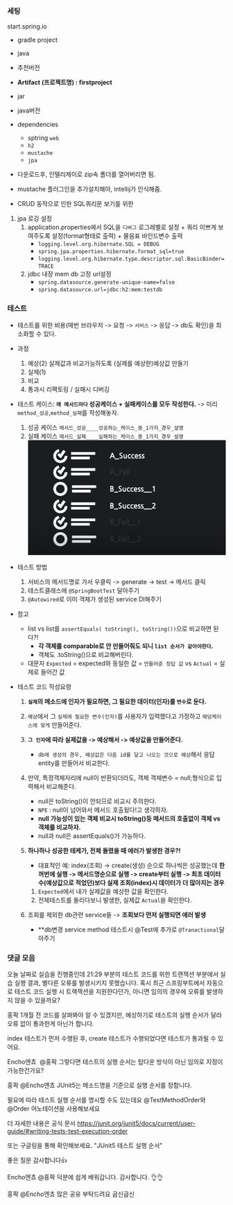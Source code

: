 ### 세팅

start.spring.io

- gradle project
- java
- 추천버전
- **Artifact (프로젝트명) : firstproject**
- jar
- java버전

- dependencies

    - sptring `web`
    - `h2`
    - `mustache`
    - `jpa`

- 다운로드후, 인텔리제이로 zip속 폴더를 열어버리면 됨.
- mustache 플러그인을 추가설치해야, intellij가 인식해줌.

- CRUD 동작으로 인한 SQL쿼리문 보기를 위한

1. jpa 로깅 설정
    1. application.properties에서 SQL을  `디버그` 로그레벨로 설정 + 쿼리 이쁘게 보여주도록 설정(format형태로 출력) + 물음표 바인드변수 출력
        - `logging.level.org.hibernate.SQL = DEBUG`
        - `spring.jpa.properties.hibernate.format_sql=true`
        - `logging.level.org.hibernate.type.descriptor.sql.BasicBinder=TRACE`
    2. jdbc 내장 mem db 고정 url설정
        - `spring.datasource.generate-unique-name=false`
        - `spring.datasource.url=jdbc:h2:mem:testdb`

### 테스트

- 테스트를 위한 비용(매번 브라우저 -> 요청 -> `서비스` -> 응답 -> db도 확인)을 최소화할 수 있다.
- 과정
    1. 예상(2) 실제값과 비교가능하도록 (실제를 예상한)예상값 만들기
    2. 실제(1)
    3. 비교
    4. 통과시 리팩토링 / 실패시 디버깅
- 테스트 케이스: **`매 메서드마다` 성공케이스 + 실패케이스를 모두 작성한다.** -> 미리 `method_성공`,`method_실패`를 작성해놓자.
    1. 성공 케이스 `메서드_성공____성공하는_케이스_중_1가지_경우_설명`
    2. 실패 케이스 `메서드_실패____실패하는_케이스_중_1가지_경우_설명`
       ![image-20220428152151321](https://raw.githubusercontent.com/is2js/screenshots/main/image-20220428152151321.png)

- 테스트 방법
    1. 서비스의 메서드명로 가서 우클릭 -> generate -> test -> 메서드 클릭
    2. 테스트클래스에 `@SpringBootTest` 달아주기
    3. `@Autowired`로 이미 객체가 생성된 service DI해주기
- 참고
    - list vs list를 `assertEquals( toString(), toString())`으로 비교하면 된다?!
        - **각 객체를 comparable로 안 만들어줘도 되니 `list 순서가 같아야한다`.**
        - 객체도 .toString()으로 비교해버린다.
    - 대문자 `Expected` = expected와 동일한 값 = `만들어준 정답 값` vs `Actual` = 실제로 들어간 값
- 테스트 코드 작성요령
    1. **`실제`의 메소드에 인자가 필요하면, 그 필요한 데이터(인자)를 `변수`로 둔다.**
    2. `예상`에서 그 `실제에 필요한 변수(인자)`를 사용자가 입력했다고 가정하고 `해당케이스에 맞게` 만들어준다.
    3. **`그 인자`에 따라 실제값을 -> 예상해서 -> 예상값을 만들어준다.**
        - `db에 생성의 경우, 예상값은 다음 id를 달고 나오는 것으로 예상`해서 응답entity를 만들어서 비교한다.
    4. 만약, 특정객체자리에 null이 반환되더라도, 객체 객체변수 = null;형식으로 입력해서 비교해준다.
        - null은 toString()이 안되므로 비교시 주의한다.
        - `NPE` : null이 넘어와서 메서드 호출됬다!고 생각하자.
        - **null 가능성이 있는 객체 비교시 toString()등 메서드의 호출없이 객체 vs 객체를 비교하자.**
        - null과 null은 assertEquals()가 가능하다.
    5. **하나하나 성공한 테케가, 전체 돌렸을 때 에러가 발생한 경우?!**
        - 대표적인 예: index(조회) -> create(생성) 순으로 하나씩은 성공했는데 **한꺼번에 실행 -> 메서드명순으로 실행 -> create부터 실행 -> 최초 데이터수(예상값으로 적었던)보다 실제 조회(index)시 데이터가 더 많아지는 경우**

        1. `Expected`에서 내가 실제값을 예상한 값을 확인한다.
        2. 전체테스트를 돌리다보니 발생한, 실제값 `Actual`을 확인한다.
    6. 조회를 제외한 db관련 service들 -> **조회보다 먼저 실행되면 에러 발생** 
         - **db변경 service method 테스트시 @Test에 추가로 `@Tranactional`달아주기
    
### 댓글 모음


오늘 날짜로 실습을 진행중인데
21:29 부분의 테스트 코드를 위한 트랜잭션 부분에서 실습 실행 결과, 별다른 오류를 발생시키지 못했습니다.
혹시 최근 스프링부트에서 자동으로 테스트 코드 실행 시 트랙잭션을 지원한다던가, 아니면 임의의 경우에 오류를 발생하지 않을 수 있을까요?

홍팍
1개월 전
코드를 살펴봐야 알 수 있겠지만,
예상하기로 테스트의 실행 순서가 달라
오류 없이 통과한게 아닌가 합니다.

index 테스트가 먼저 수행된 후,
create 테스트가 수행되었다면
테스트가 통과될 수 있어요.



Encho엔쵸
​ @홍팍  그렇다면 테스트의 실행 순서는 탑다운 방식이 아닌 임의로 지정이 가능한건가요?



홍팍
@Encho엔쵸  JUnit5는 메소드명을 기준으로 실행 순서를 정합니다.

필요에 따라
테스트 실행 순서를 명시할 수도 있는데요
@TestMethodOrder와
@Order 어노테이션을 사용해보세요

더 자세한 내용은 공식 문서
https://junit.org/junit5/docs/current/user-guide/#writing-tests-test-execution-order

또는 구글링을 통해 확인해보세요.
"JUnit5 테스트 실행 순서"

좋은 질문 감사합니다👍



Encho엔쵸
@홍팍  덕분에 쉽게 배워갑니다. 감사합니다. 👌👌


홍팍 @Encho엔쵸  많은 공유 부탁드려요 굽신굽신
